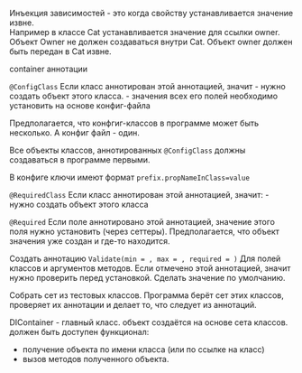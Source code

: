 Инъекция зависимостей - это когда свойству устанавливается значение извне.  
Например в классе Cat устанавливается значение для ссылки owner.  
Объект Owner не должен создаваться внутри Cat. Объект owner должен быть передан в Cat извне.

container
аннотации

`@ConfigClass`
Если класс аннотирован этой аннотацией, значит
    - нужно создать объект этого класса.
    - значения всех его полей необходимо установить на основе конфиг-файла
    
Предполагается, что конфгиг-классов в программе может быть несколько.
А конфиг файл - один.

Все объекты классов, аннотированных `@ConfigClass` должны создаваться в программе первыми.

В конфиге ключи имеют формат `prefix.propNameInClass=value`

`@RequiredClass`
Если класс аннотирован этой аннотацией, значит:
    - нужно создать объект этого класса
    
`@Required`
Если поле аннотировано этой аннотацией, значение этого поля нужно установить (через сеттеры).
Предполагается, что объект значения уже создан и где-то находится.

Создать аннотацию `Validate(min = , max = , required = )`
Для полей классов и аргументов методов.
Если отмечено этой аннотацией, значит нужно проверить перед установкой. Сделать значение по умолчанию.

Собрать сет из тестовых классов.
Программа берёт сет этих классов, проверяет их аннотации и делает то, что следует из аннотаций.

DIContainer - главный класс.
объект создаётся на основе сета классов.
должен быть доступен функционал:
- получение объекта по имени класса (или по ссылке на класс)
- вызов методов полученного объекта. 
